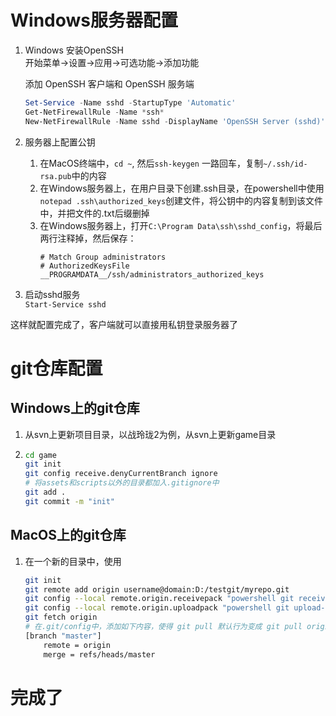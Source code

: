 # Windows服务器配置
1. Windows 安装OpenSSH  
    开始菜单->设置->应用->可选功能->添加功能

    添加 OpenSSH 客户端和 OpenSSH 服务端
    ```powershell
    Set-Service -Name sshd -StartupType 'Automatic'
    Get-NetFirewallRule -Name *ssh*
    New-NetFirewallRule -Name sshd -DisplayName 'OpenSSH Server (sshd)' -Enabled True -Direction Inbound -Protocol TCP -Action Allow -LocalPort 22
    ```
2. 服务器上配置公钥  
    1. 在MacOS终端中，`cd ~`, 然后`ssh-keygen` 一路回车，复制`~/.ssh/id-rsa.pub`中的内容
    2. 在Windows服务器上，在用户目录下创建.ssh目录，在powershell中使用`notepad .ssh\authorized_keys`创建文件，将公钥中的内容复制到该文件中，并把文件的.txt后缀删掉
    3. 在Windows服务器上，打开`C:\Program Data\ssh\sshd_config`，将最后两行注释掉，然后保存：
        ```
        # Match Group administrators 
        # AuthorizedKeysFile __PROGRAMDATA__/ssh/administrators_authorized_keys
        ```
3. 启动sshd服务  
    `Start-Service sshd`

这样就配置完成了，客户端就可以直接用私钥登录服务器了

# git仓库配置
## Windows上的git仓库
1. 从svn上更新项目目录，以战玲珑2为例，从svn上更新game目录
2. 
    ```sh
    cd game
    git init
    git config receive.denyCurrentBranch ignore
    # 将assets和scripts以外的目录都加入.gitignore中
    git add .
    git commit -m "init"
    ```
## MacOS上的git仓库
1. 在一个新的目录中，使用
    ```sh
    git init
    git remote add origin username@domain:D:/testgit/myrepo.git
    git config --local remote.origin.receivepack "powershell git receive-pack"
    git config --local remote.origin.uploadpack "powershell git upload-pack"
    git fetch origin
    # 在.git/config中，添加如下内容，使得 git pull 默认行为变成 git pull origin master
    [branch "master"]
        remote = origin
        merge = refs/heads/master
    ```

# 完成了